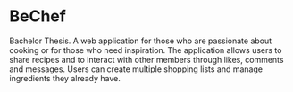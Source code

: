 # BeChef
Bachelor Thesis. A web application for those who are passionate about cooking or for those who need inspiration. The application allows users to share recipes and to interact with other members through likes, comments and messages. Users can create multiple shopping lists and manage ingredients  they already have.

